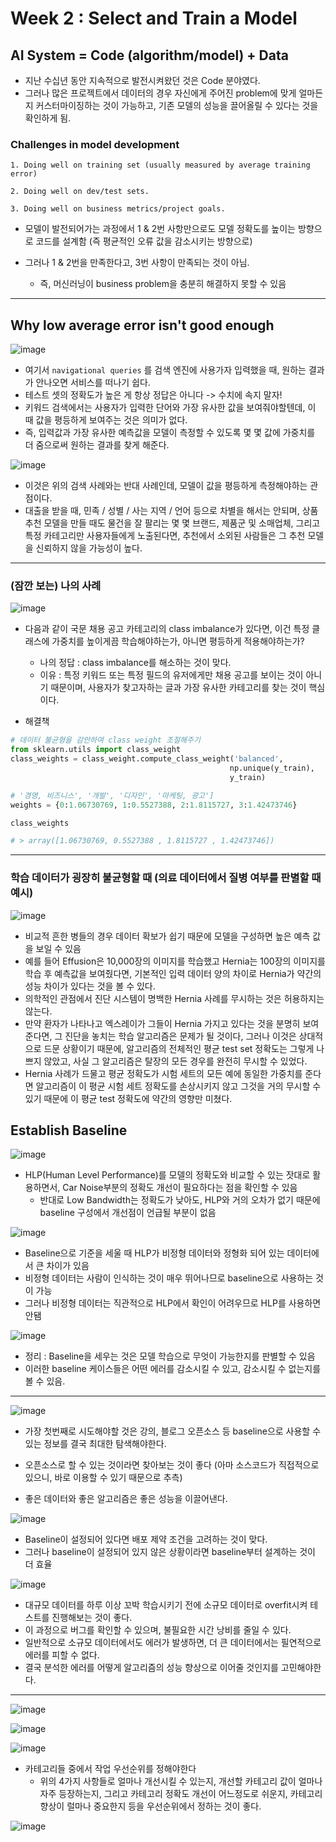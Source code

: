 

# Week 2 : Select and Train a Model	



## AI System = Code (algorithm/model) + Data

- 지난 수십년 동안 지속적으로 발전시켜왔던 것은 Code 분야였다.
- 그러나 많은 프로젝트에서 데이터의 경우 자신에게 주어진 problem에 맞게 얼마든지 커스터마이징하는 것이 가능하고, 기존 모델의 성능을 끌어올릴 수 있다는 것을 확인하게 됨.

### Challenges in model development

```
1. Doing well on training set (usually measured by average training error)

2. Doing well on dev/test sets.

3. Doing well on business metrics/project goals.
```

- 모델이 발전되어가는 과정에서 1 & 2번 사항만으로도 모델 정확도를 높이는 방향으로 코드를 설계함 (즉 평균적인 오류 값을 감소시키는 방향으로)

- 그러나 1 & 2번을 만족한다고, 3번 사항이 만족되는 것이 아님.
  - 즉, 머신러닝이 business problem을 충분히 해결하지 못할 수 있음

---

## Why low average error isn't good enough

![image](https://user-images.githubusercontent.com/40455392/147060068-386efbad-39b8-49f5-9fce-d646bb38a23e.png)



- 여기서 `navigational queries` 를 검색 엔진에 사용가자 입력했을 때, 원하는 결과가 안나오면 서비스를 떠나기 쉽다.
- 테스트 셋의 정확도가 높은 게 항상 정답은 아니다 -> 수치에 속지 말자!
- 키워드 검색에서는 사용자가 입력한 단어와 가장 유사한 값을 보여줘야할텐데, 이 때 값을 평등하게 보여주는 것은 의미가 없다.
- 즉, 입력값과 가장 유사한 예측값을 모델이 측정할 수 있도록 몇 몇 값에 가중치를 더 줌으로써 원하는 결과를 찾게 해준다.



![image](https://user-images.githubusercontent.com/40455392/147061820-8ad9c17e-5b2b-4002-a256-d385dcaa6449.png)

- 이것은 위의 검색 사례와는 반대 사례인데, 모델이 값을 평등하게 측정해야하는 관점이다.
- 대출을 받을 때, 민족 / 성별 / 사는 지역 / 언어 등으로 차별을 해서는 안되며, 상품 추천 모델을 만들 때도 물건을 잘 팔리는 몇 몇 브랜드, 제품군 및 소매업체, 그리고 특정 카테고리만 사용자들에게 노출된다면, 추천에서 소외된 사람들은 그 추천 모델을 신뢰하지 않을 가능성이 높다.

---

### (잠깐 보는) 나의 사례

![image](https://user-images.githubusercontent.com/40455392/143972788-42081cc3-1ae2-4d58-bb29-6e0c82aebb0f.png)



- 다음과 같이 국문 채용 공고 카테고리의 class imbalance가 있다면, 이건 특정 클래스에 가중치를 높이게끔 학습해야하는가, 아니면 평등하게 적용해야하는가?
  - 나의 정답 : class imbalance를 해소하는 것이 맞다.
  - 이유 : 특정 키워드 또는 특정 필드의 유저에게만 채용 공고를 보이는 것이 아니기 때문이며, 사용자가 찾고자하는 글과 가장 유사한 카테고리를 찾는 것이 핵심이다.

- 해결책

```python
# 데이터 불균형을 감안하여 class weight 조절해주기
from sklearn.utils import class_weight
class_weights = class_weight.compute_class_weight('balanced',
                                                 np.unique(y_train),
                                                 y_train)

# '경영, 비즈니스', '개발', '디자인', '마케팅, 광고']
weights = {0:1.06730769, 1:0.5527388, 2:1.8115727, 3:1.42473746}

class_weights

# > array([1.06730769, 0.5527388 , 1.8115727 , 1.42473746])
```

---

### 학습 데이터가 굉장히 불균형할 때 (의료 데이터에서 질병 여부를 판별할 때 예시)

![image](https://user-images.githubusercontent.com/40455392/147063491-985dbf9e-247a-40f5-ae96-728b7d57a5a8.png)

- 비교적 흔한 병들의 경우 데이터 확보가 쉽기 때문에 모델을 구성하면 높은 예측 값을 보일 수 있음
- 예를 들어 Effusion은 10,000장의 이미지를 학습했고 Hernia는 100장의 이미지를 학습 후 예측값을 보여줬다면, 기본적인 입력 데이터 양의 차이로 Hernia가 약간의 성능 차이가 있다는 것을 볼 수 있다.
- 의학적인 관점에서 진단 시스템이 명백한 Hernia 사례를 무시하는 것은 허용하지는 않는다.
- 만약 환자가 나타나고 엑스레이가 그들이 Hernia 가지고 있다는 것을 분명히 보여준다면, 그 진단을 놓치는 학습 알고리즘은 문제가 될 것이다, 그러나 이것은 상대적으로 드문 상황이기 때문에, 알고리즘의 전체적인 평균 test set 정확도는 그렇게 나쁘지 않았고, 사실 그 알고리즘은 탈장의 모든 경우를 완전히 무시할 수 있었다. 
- Hernia 사례가 드물고 평균  정확도가 시험 세트의 모든 예에 동일한 가중치를 준다면 알고리즘이 이 평균 시험 세트 정확도를 손상시키지 않고 그것을 거의 무시할 수 있기 때문에 이 평균 test 정확도에 약간의 영향만 미쳤다.



## Establish Baseline

![image](https://user-images.githubusercontent.com/40455392/147065164-a581bb78-f31c-48d4-be8a-454ab5396081.png)

- HLP(Human Level Performance)를 모델의 정확도와 비교할 수 있는 잣대로 활용하면서, Car Noise부분의 정확도 개선이 필요하다는 점을 확인할 수 있음
  - 반대로 Low Bandwidth는 정확도가 낮아도, HLP와 거의 오차가 없기 때문에 baseline 구성에서 개선점이 언급될 부분이 없음

![image](https://user-images.githubusercontent.com/40455392/147065764-1789587f-89a5-48a0-97ec-0fd2ff3d852b.png)

- Baseline으로 기준을 세울 때 HLP가 비정형 데이터와 정형화 되어 있는 데이터에서 큰 차이가 있음
- 비정형 데이터는 사람이 인식하는 것이 매우 뛰어나므로 baseline으로 사용하는 것이 가능
- 그러나 비정형 데이터는 직관적으로 HLP에서 확인이 어려우므로 HLP를 사용하면 안됌

![image](https://user-images.githubusercontent.com/40455392/147066224-91d28723-79d8-45a4-9582-4a9ea1f59791.png)

- 정리 : Baseline을 세우는 것은 모델 학습으로 무엇이 가능한지를 판별할 수 있음
- 이러한 baseline 케이스들은 어떤 에러를 감소시킬 수 있고, 감소시킬 수 없는지를 볼 수 있음.

---

![image](https://user-images.githubusercontent.com/40455392/147067785-9a9cbca4-d32d-42e9-bb37-ba9a07f0facd.png)

- 가장 첫번째로 시도해야할 것은 강의, 블로그 오픈소스 등 baseline으로 사용할 수 있는 정보를 결국 최대한 탐색해야한다.
- 오픈소스로 할 수 있는 것이라면 찾아보는 것이 좋다 (아마 소스코드가 직접적으로 있으니, 바로 이용할 수 있기 때문으로 추측)

- 좋은 데이터와 좋은 알고리즘은 좋은 성능을 이끌어낸다.



![image](https://user-images.githubusercontent.com/40455392/147067102-10346dc7-4eac-46e7-9311-e9304955f1d7.png)

- Baseline이 설정되어 있다면 배포 제약 조건을 고려하는 것이 맞다.
- 그러나 baseline이 설정되어 있지 않은 상황이라면 baseline부터 설계하는 것이 더 효율





![image](https://user-images.githubusercontent.com/40455392/147067317-c6551976-7563-4ee9-8bcd-0444e8c03266.png)

- 대규모 데이터를 하루 이상 꼬박 학습시키기 전에 소규모 데이터로 overfit시켜 테스트를 진행해보는 것이 좋다.
- 이 과정으로 버그를 확인할 수 있으며, 불필요한 시간 낭비를 줄일 수 있다.
- 일반적으로 소규모 데이터에서도 에러가 발생하면, 더 큰 데이터에서는 필연적으로 에러를 피할 수 없다.
- 결국 분석한 에러를 어떻게 알고리즘의 성능 향상으로 이어줄 것인지를 고민해야한다.

---

![image](https://user-images.githubusercontent.com/40455392/147070207-373d1ecc-6ff8-4b08-b9bf-9469142af33f.png)





![image](https://user-images.githubusercontent.com/40455392/147071396-7dbd816e-07c4-4248-ad6e-e42aec321baf.png)



![image](https://user-images.githubusercontent.com/40455392/147071522-c151f9de-df59-469d-8a78-e9dad2c2a3fe.png)

- 카테고리들 중에서 작업 우선순위를 정해야한다
  - 위의 4가지 사항들로 얼마나 개선시킬 수 있는지, 개선할 카테고리 값이 얼마나 자주 등장하는지, 그리고 카테고리 정확도 개선이 어느정도로 쉬운지, 카테고리 향상이 럴마나 중요한지 등을 우선순위에서 정하는 것이 좋다.

![image](https://user-images.githubusercontent.com/40455392/147071714-f0342ba0-eef2-492c-845e-7c5c5b88cce8.png)